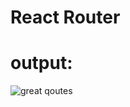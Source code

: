 # React Router

# output:
![great qoutes](https://user-images.githubusercontent.com/90918404/217813857-b503a03b-5433-4037-b4e7-64951d3d3606.jpg)
